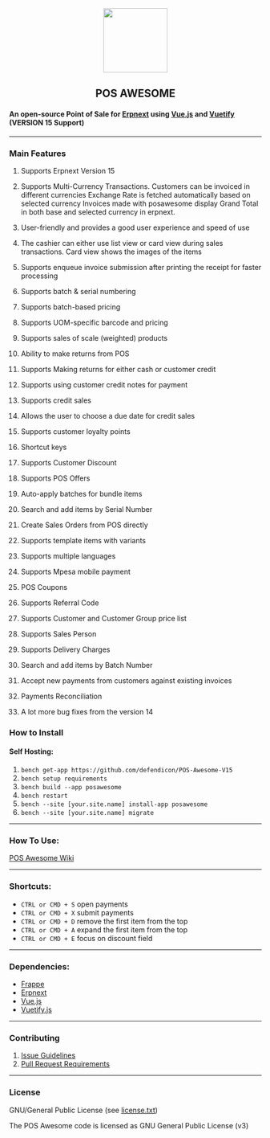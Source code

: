 <div align="center">
    <img src="https://frappecloud.com/files/pos.png" height="128">
    <h2>POS AWESOME</h2>
</div>

#### An open-source Point of Sale for [Erpnext](https://github.com/frappe/erpnext) using [Vue.js](https://github.com/vuejs/vue) and [Vuetify](https://github.com/vuetifyjs/vuetify) (VERSION 15 Support)

---

### Main Features

1. Supports Erpnext Version 15
2. Supports Multi-Currency Transactions.
    Customers can be invoiced in different currencies
    Exchange Rate is fetched automatically based on selected currency
    Invoices made with posawesome display Grand Total in both base and selected currency in erpnext.
    
3. User-friendly and provides a good user experience and speed of use
4. The cashier can either use list view or card view during sales transactions. Card view shows the images of the items
5. Supports enqueue invoice submission after printing the receipt for faster processing
6. Supports batch & serial numbering
7. Supports batch-based pricing
8. Supports UOM-specific barcode and pricing
9. Supports sales of scale (weighted) products
10. Ability to make returns from POS
11. Supports Making returns for either cash or customer credit
12. Supports using customer credit notes for payment
13. Supports credit sales
14. Allows the user to choose a due date for credit sales
15. Supports customer loyalty points
16. Shortcut keys
17. Supports Customer Discount
18. Supports POS Offers
19. Auto-apply batches for bundle items
20. Search and add items by Serial Number
21. Create Sales Orders from POS directly
22. Supports template items with variants
23. Supports multiple languages
24. Supports Mpesa mobile payment
25. POS Coupons
26. Supports Referral Code
27. Supports Customer and Customer Group price list
28. Supports Sales Person
29. Supports Delivery Charges
30. Search and add items by Batch Number
31. Accept new payments from customers against existing invoices
32. Payments Reconciliation
33. A lot more bug fixes from the version 14

### How to Install

#### Self Hosting:

1. `bench get-app https://github.com/defendicon/POS-Awesome-V15`
2. `bench setup requirements`
3. `bench build --app posawesome`
4. `bench restart`
5. `bench --site [your.site.name] install-app posawesome`
6. `bench --site [your.site.name] migrate`

---

### How To Use:

[POS Awesome Wiki](https://github.com/yrestom/POS-Awesome/wiki)

---

### Shortcuts:

- `CTRL or CMD + S` open payments
- `CTRL or CMD + X` submit payments
- `CTRL or CMD + D` remove the first item from the top
- `CTRL or CMD + A` expand the first item from the top
- `CTRL or CMD + E` focus on discount field

---

### Dependencies:

- [Frappe](https://github.com/frappe/frappe)
- [Erpnext](https://github.com/frappe/erpnext)
- [Vue.js](https://github.com/vuejs/vue)
- [Vuetify.js](https://github.com/vuetifyjs/vuetify)

---

### Contributing

1. [Issue Guidelines](https://github.com/frappe/erpnext/wiki/Issue-Guidelines)
2. [Pull Request Requirements](https://github.com/frappe/erpnext/wiki/Contribution-Guidelines)

---

### License

GNU/General Public License (see [license.txt](https://github.com/yrestom/POS-Awesome/blob/master/license.txt))

The POS Awesome code is licensed as GNU General Public License (v3)
